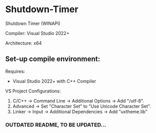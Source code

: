 # Shutdown-Timer
Shutdown Timer (WINAPI)

Compiler: Visual Studio 2022+

Architecture: x64

## Set-up compile environment:
Requires:
- Visual Studio 2022+ with C++ Compiler

VS Project Configurations:
1. C/C++ → Command Line → Additional Options → Add "/utf-8".
2. Advanced → Set "Character Set" to "Use Unicode Character Set".
3. Linker → Input → Additional Dependencies → Add "uxtheme.lib"

### OUTDATED README, TO BE UPDATED...
